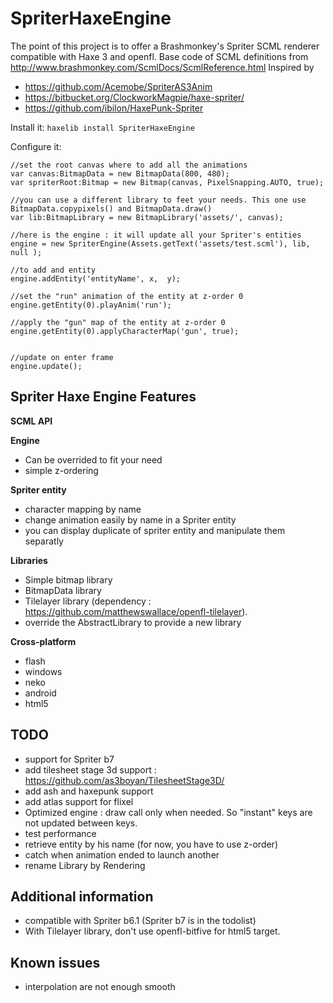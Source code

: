 SpriterHaxeEngine 
=============

The point of this project is to offer a Brashmonkey's Spriter SCML renderer compatible with Haxe 3 and openfl.
Base code of SCML definitions from http://www.brashmonkey.com/ScmlDocs/ScmlReference.html 
Inspired by 
 - https://github.com/Acemobe/SpriterAS3Anim
 - https://bitbucket.org/ClockworkMagpie/haxe-spriter/
 - https://github.com/ibilon/HaxePunk-Spriter

Install it:
``haxelib install SpriterHaxeEngine``

Configure it:

```as3
//set the root canvas where to add all the animations
var canvas:BitmapData = new BitmapData(800, 480);
var spriterRoot:Bitmap = new Bitmap(canvas, PixelSnapping.AUTO, true);

//you can use a different library to feet your needs. This one use BitmapData.copypixels() and BitmapData.draw()
var lib:BitmapLibrary = new BitmapLibrary('assets/', canvas);

//here is the engine : it will update all your Spriter's entities
engine = new SpriterEngine(Assets.getText('assets/test.scml'), lib, null );
		
//to add and entity
engine.addEntity('entityName', x,  y);

//set the "run" animation of the entity at z-order 0
engine.getEntity(0).playAnim('run');

//apply the "gun" map of the entity at z-order 0
engine.getEntity(0).applyCharacterMap('gun', true);


//update on enter frame
engine.update();
```

Spriter Haxe Engine Features
--------------

**SCML API**

**Engine**
 - Can be overrided to fit your need
 - simple z-ordering
 
**Spriter entity**
 - character mapping by name
 - change animation easily by name in a Spriter entity
 - you can display duplicate of spriter entity and manipulate them separatly

**Libraries**
 - Simple bitmap library
 - BitmapData library
 - Tilelayer library (dependency : https://github.com/matthewswallace/openfl-tilelayer).
 - override the AbstractLibrary to provide a new library

**Cross-platform**
 - flash
 - windows
 - neko
 - android
 - html5

TODO
----
 - support for Spriter b7
 - add tilesheet stage 3d support : https://github.com/as3boyan/TilesheetStage3D/
 - add ash and haxepunk support
 - add atlas support for flixel
 - Optimized engine : draw call only when needed. So "instant" keys are not updated between keys.
 - test performance
 - retrieve entity by his name (for now, you have to use z-order)
 - catch when animation ended to launch another
 - rename Library by Rendering

Additional information
------------
 - compatible with Spriter b6.1 (Spriter b7 is in the todolist)
 - With Tilelayer library, don't use openfl-bitfive for html5 target.
 
 
Known issues
------------
 - interpolation are not enough smooth
 
